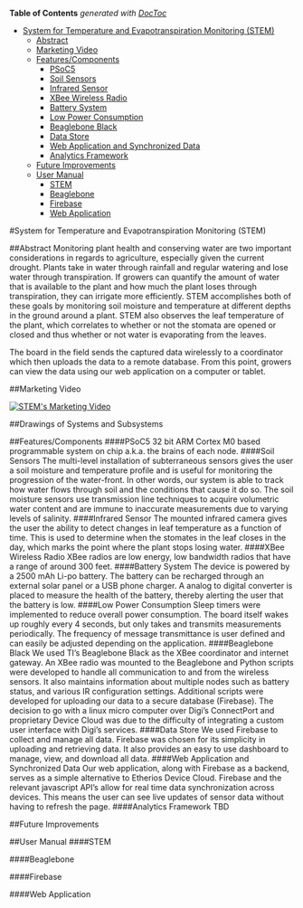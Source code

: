 <!-- START doctoc generated TOC please keep comment here to allow auto update -->
<!-- DON'T EDIT THIS SECTION, INSTEAD RE-RUN doctoc TO UPDATE -->
**Table of Contents**  *generated with [DocToc](https://github.com/thlorenz/doctoc)*

- [System for Temperature and Evapotranspiration Monitoring (STEM)](#system-for-temperature-and-evapotranspiration-monitoring-stem)
  - [Abstract](#abstract)
  - [Marketing Video](#marketing-video)
  - [Features/Components](#featurescomponents)
      - [PSoC5](#psoc5)
      - [Soil Sensors](#soil-sensors)
      - [Infrared Sensor](#infrared-sensor)
      - [XBee Wireless Radio](#xbee-wireless-radio)
      - [Battery System](#battery-system)
      - [Low Power Consumption](#low-power-consumption)
      - [Beaglebone Black](#beaglebone-black)
      - [Data Store](#data-store)
      - [Web Application and Synchronized Data](#web-application-and-synchronized-data)
      - [Analytics Framework](#analytics-framework)
  - [Future Improvements](#future-improvements)
  - [User Manual](#user-manual)
      - [STEM](#stem)
      - [Beaglebone](#beaglebone)
      - [Firebase](#firebase)
      - [Web Application](#web-application)

<!-- END doctoc generated TOC please keep comment here to allow auto update -->

#System for Temperature and Evapotranspiration Monitoring (STEM)

##Abstract
Monitoring plant health and conserving water are two important considerations in regards to agriculture, especially given the current drought. Plants take in water through rainfall and regular watering and lose water through transpiration. If growers can quantify the amount of water that is available to the plant and how much the plant loses through transpiration, they can irrigate more efficiently. STEM accomplishes both of these goals by monitoring soil moisture and temperature at different depths in the ground around a plant.  STEM also observes the leaf temperature of the plant, which correlates to whether or not the stomata are opened or closed and thus whether or not water is evaporating from the leaves.

The board in the field sends the captured data wirelessly to a coordinator which then uploads the data to a remote database.  From this point, growers can view the data using our web application on a computer or tablet.

##Marketing Video

[![STEM's Marketing Video](http://img.youtube.com/vi/bQJXwqZNXdE/0.jpg)](http://www.youtube.com/watch?v=bQJXwqZNXdE)

##Drawings of Systems and Subsystems

##Features/Components
####PSoC5
32 bit ARM Cortex M0 based programmable system on chip a.k.a. the brains of each node.
####Soil Sensors
The multi-level installation of subterraneous sensors gives the user a soil moisture and temperature profile and is useful for monitoring the progression of the water-front.  In other words, our system is able to track how water flows through soil and the conditions that cause it do so.  The soil moisture sensors use transmission line techniques to acquire volumetric water content and are immune to inaccurate measurements due to varying levels of salinity.
####Infrared Sensor
The mounted infrared camera gives the user the ability to detect changes in leaf temperature as a function of time. This is used to determine when the stomates in the leaf closes in the day, which marks the point where the plant stops losing water.
####XBee Wireless Radio
XBee radios are low energy, low bandwidth radios that have a range of around 300 feet.
####Battery System
The device is powered by a 2500 mAh Li-po battery. The battery can be recharged through an external solar panel or a USB phone charger. A analog to digital converter is placed to measure the health of the battery, thereby alerting the user that the battery is low.
####Low Power Consumption
Sleep timers were implemented to reduce overall power consumption. The board itself wakes up roughly every 4 seconds, but only takes and transmits measurements periodically. The frequency of message transmittance is user defined and can easily be adjusted depending on the application.
####Beaglebone Black
We used TI’s Beaglebone Black as the XBee coordinator and internet gateway. An XBee radio was mounted to the Beaglebone and Python scripts were developed to handle all communication to and from the wireless sensors. It also maintains information about multiple nodes such as battery status, and various IR configuration settings. Additional scripts were developed for uploading our data to a secure database (Firebase).
The decision to go with a linux micro computer over Digi’s ConnectPort and proprietary Device Cloud was due to the difficulty of integrating a custom user interface with Digi’s services.
####Data Store
We used Firebase to collect and manage all data.  Firebase was chosen for its simplicity in uploading and retrieving data.  It also provides an easy to use dashboard to manage, view, and download all data.
####Web Application and Synchronized Data
Our web application, along with Firebase as a backend, serves as a simple alternative to Etherios Device Cloud.  Firebase and the relevant javascript API’s allow for real time data synchronization across devices.  This means the user can see live updates of sensor data without having to refresh the page. 
####Analytics Framework
TBD

##Future Improvements

##User Manual
####STEM

####Beaglebone

####Firebase

####Web Application
